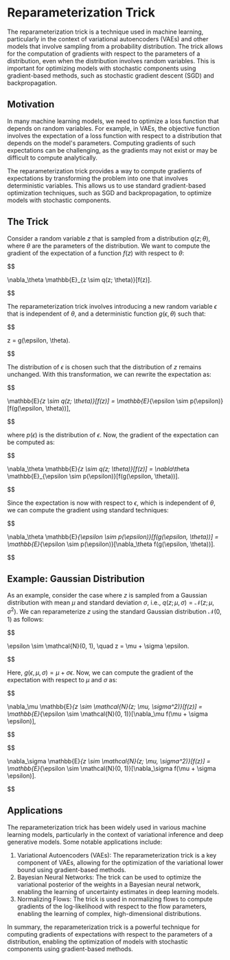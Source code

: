 # Reparameterization Trick

The reparameterization trick is a technique used in machine learning, particularly in the context of variational autoencoders (VAEs) and other models that involve sampling from a probability distribution. The trick allows for the computation of gradients with respect to the parameters of a distribution, even when the distribution involves random variables. This is important for optimizing models with stochastic components using gradient-based methods, such as stochastic gradient descent (SGD) and backpropagation.

## Motivation

In many machine learning models, we need to optimize a loss function that depends on random variables. For example, in VAEs, the objective function involves the expectation of a loss function with respect to a distribution that depends on the model's parameters. Computing gradients of such expectations can be challenging, as the gradients may not exist or may be difficult to compute analytically.

The reparameterization trick provides a way to compute gradients of expectations by transforming the problem into one that involves deterministic variables. This allows us to use standard gradient-based optimization techniques, such as SGD and backpropagation, to optimize models with stochastic components.

## The Trick

Consider a random variable $z$ that is sampled from a distribution $q(z; \theta)$, where $\theta$ are the parameters of the distribution. We want to compute the gradient of the expectation of a function $f(z)$ with respect to $\theta$:


$$

\nabla_\theta \mathbb{E}_{z \sim q(z; \theta)}[f(z)].

$$


The reparameterization trick involves introducing a new random variable $\epsilon$ that is independent of $\theta$, and a deterministic function $g(\epsilon, \theta)$ such that:


$$

z = g(\epsilon, \theta).

$$


The distribution of $\epsilon$ is chosen such that the distribution of $z$ remains unchanged. With this transformation, we can rewrite the expectation as:


$$

\mathbb{E}_{z \sim q(z; \theta)}[f(z)] = \mathbb{E}_{\epsilon \sim p(\epsilon)}[f(g(\epsilon, \theta))],

$$


where $p(\epsilon)$ is the distribution of $\epsilon$. Now, the gradient of the expectation can be computed as:


$$

\nabla_\theta \mathbb{E}_{z \sim q(z; \theta)}[f(z)] = \nabla_\theta \mathbb{E}_{\epsilon \sim p(\epsilon)}[f(g(\epsilon, \theta))].

$$


Since the expectation is now with respect to $\epsilon$, which is independent of $\theta$, we can compute the gradient using standard techniques:


$$

\nabla_\theta \mathbb{E}_{\epsilon \sim p(\epsilon)}[f(g(\epsilon, \theta))] = \mathbb{E}_{\epsilon \sim p(\epsilon)}[\nabla_\theta f(g(\epsilon, \theta))].

$$


## Example: Gaussian Distribution

As an example, consider the case where $z$ is sampled from a Gaussian distribution with mean $\mu$ and standard deviation $\sigma$, i.e., $q(z; \mu, \sigma) = \mathcal{N}(z; \mu, \sigma^2)$. We can reparameterize $z$ using the standard Gaussian distribution $\mathcal{N}(0, 1)$ as follows:


$$

\epsilon \sim \mathcal{N}(0, 1), \quad z = \mu + \sigma \epsilon.

$$


Here, $g(\epsilon, \mu, \sigma) = \mu + \sigma \epsilon$. Now, we can compute the gradient of the expectation with respect to $\mu$ and $\sigma$ as:


$$

\nabla_\mu \mathbb{E}_{z \sim \mathcal{N}(z; \mu, \sigma^2)}[f(z)] = \mathbb{E}_{\epsilon \sim \mathcal{N}(0, 1)}[\nabla_\mu f(\mu + \sigma \epsilon)],

$$



$$

\nabla_\sigma \mathbb{E}_{z \sim \mathcal{N}(z; \mu, \sigma^2)}[f(z)] = \mathbb{E}_{\epsilon \sim \mathcal{N}(0, 1)}[\nabla_\sigma f(\mu + \sigma \epsilon)].

$$


## Applications

The reparameterization trick has been widely used in various machine learning models, particularly in the context of variational inference and deep generative models. Some notable applications include:

1. Variational Autoencoders (VAEs): The reparameterization trick is a key component of VAEs, allowing for the optimization of the variational lower bound using gradient-based methods.
2. Bayesian Neural Networks: The trick can be used to optimize the variational posterior of the weights in a Bayesian neural network, enabling the learning of uncertainty estimates in deep learning models.
3. Normalizing Flows: The trick is used in normalizing flows to compute gradients of the log-likelihood with respect to the flow parameters, enabling the learning of complex, high-dimensional distributions.

In summary, the reparameterization trick is a powerful technique for computing gradients of expectations with respect to the parameters of a distribution, enabling the optimization of models with stochastic components using gradient-based methods.
